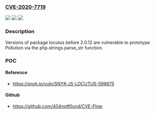 ### [CVE-2020-7719](https://cve.mitre.org/cgi-bin/cvename.cgi?name=CVE-2020-7719)
![](https://img.shields.io/static/v1?label=Product&message=locutus&color=blue)
![](https://img.shields.io/static/v1?label=Version&message=%3E%3D%200%20&color=brighgreen)
![](https://img.shields.io/static/v1?label=Vulnerability&message=Prototype%20Pollution&color=brighgreen)

### Description

Versions of package locutus before 2.0.12 are vulnerable to prototype Pollution via the php.strings.parse_str function.

### POC

#### Reference
- https://snyk.io/vuln/SNYK-JS-LOCUTUS-598675

#### Github
- https://github.com/404notf0und/CVE-Flow

